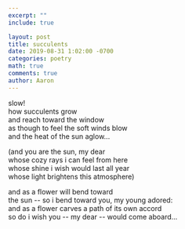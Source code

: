 ```yaml
---
excerpt: ""
include: true

layout: post
title: succulents 
date: 2019-08-31 1:02:00 -0700
categories: poetry
math: true
comments: true
author: Aaron
---
```


slow!  
how succulents grow  
and reach toward the window  
as though to feel the soft winds blow  
and the heat of the sun aglow...  

(and you are the sun, my dear  
whose cozy rays i can feel from here  
whose shine i wish would last all year  
whose light brightens this atmosphere)  

and as a flower will bend toward  
the sun -- so i bend toward you, my young adored:  
and as a flower carves a path of its own accord  
so do i wish you -- my dear -- would come aboard...  


